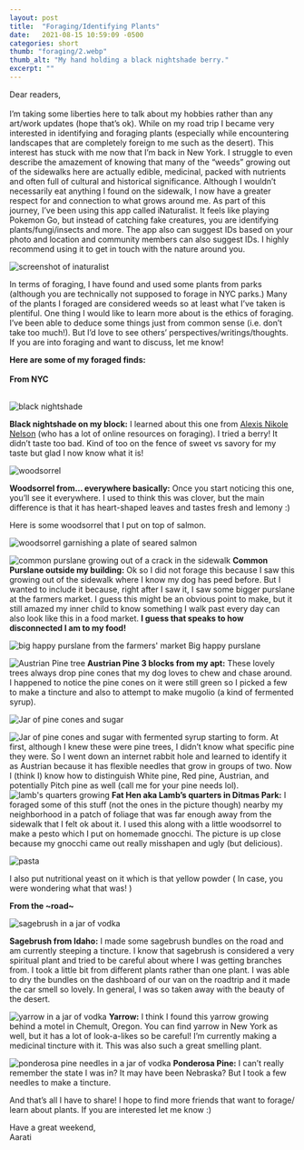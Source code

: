```yaml
---
layout: post
title:  "Foraging/Identifying Plants"
date:   2021-08-15 10:59:09 -0500
categories: short
thumb: "foraging/2.webp"
thumb_alt: "My hand holding a black nightshade berry."
excerpt: ""
---
```

Dear readers,<br><br>
I’m taking some liberties here to talk about my hobbies rather than any art/work updates (hope that’s ok). While on my road trip I became very interested in identifying and foraging plants (especially while encountering landscapes that are completely foreign to me such as the desert). This interest has stuck with me now that I’m back in New York. I struggle to even describe the amazement of knowing that many of the “weeds” growing out of the sidewalks here are actually edible, medicinal, packed with nutrients and often full of cultural and historical significance. Although I wouldn’t necessarily eat anything I found on the sidewalk, I now have a greater respect for and connection to what grows around me.
As part of this journey, I’ve been using this app called iNaturalist. It feels like playing Pokemon Go, but instead of catching fake creatures, you are identifying plants/fungi/insects and more. The app also can suggest IDs based on your photo and location and community members can also suggest IDs. I highly recommend using it to get in touch with the nature around you.


![screenshot of inaturalist](/fieldnotes/assets/images/foraging/1.webp)

In terms of foraging, I have found and used some plants from parks (although you are technically not supposed to forage in NYC parks.) Many of the plants I foraged are considered weeds so at least what I’ve taken is plentiful. One thing I would like to learn more about is the ethics of foraging. I’ve been able to deduce some things just from common sense (i.e. don’t take too much!). But I’d love to see others’ perspectives/writings/thoughts. If you are into foraging and want to discuss, let me know!

<strong>Here are some of my foraged finds:</strong>
<br><br><strong>From NYC</strong><br><br>

![black nightshade](/fieldnotes/assets/images/foraging/2.webp)

<strong>Black nightshade on my block:</strong> I learned about this one from [Alexis Nikole Nelson](https://www.nytimes.com/2021/07/30/dining/black-foragers-nature-alexis-nelson.html) (who has a lot of online resources on foraging). I tried a berry! It didn’t taste too bad. Kind of too on the fence of sweet vs savory for my taste but glad I now know what it is!

![woodsorrel](/fieldnotes/assets/images/foraging/3.webp)

<strong>Woodsorrel from… everywhere basically:</strong> Once you start noticing this one, you’ll see it everywhere. I used to think this was clover, but the main difference is that it has heart-shaped leaves and tastes fresh and lemony :)

Here is some woodsorrel that I put on top of salmon.

![woodsorrel garnishing a plate of seared salmon](/fieldnotes/assets/images/foraging/4.webp)

![common purslane growing out of a crack in the sidewalk](/fieldnotes/assets/images/foraging/5.webp)
<strong>Common Purslane outside my building:</strong> Ok so I did not forage this because I saw this growing out of the sidewalk where I know my dog has peed before. But I wanted to include it because, right after I saw it, I saw some bigger purslane at the farmers market. I guess this might be an obvious point to make, but it still amazed my inner child to know something I walk past every day can also look like this in a food market. <strong>I guess that speaks to how disconnected I am to my food!</strong>

![big happy purslane from the farmers' market](/fieldnotes/assets/images/foraging/6.webp)
Big happy purslane

![Austrian Pine tree](/fieldnotes/assets/images/foraging/7.webp)
<strong>Austrian Pine 3 blocks from my apt:</strong> These lovely trees always drop pine cones that my dog loves to chew and chase around. I happened to notice the pine cones on it were still green so I picked a few to make a tincture and also to attempt to make mugolio (a kind of fermented syrup).

![Jar of pine cones and sugar](/fieldnotes/assets/images/foraging/8.webp)

![Jar of pine cones and sugar with fermented syrup starting to form.](/fieldnotes/assets/images/foraging/9.webp)
At first, although I knew these were pine trees, I didn’t know what specific pine they were. So I went down an internet rabbit hole and learned to identify it as Austrian because it has flexible needles that grow in groups of two. Now I (think I) know how to distinguish White pine, Red pine, Austrian, and potentially Pitch pine as well (call me for your pine needs lol).
![lamb's quarters growing](/fieldnotes/assets/images/foraging/10.webp)
<strong>Fat Hen aka Lamb’s quarters in Ditmas Park:</strong> I foraged some of this stuff (not the ones in the picture though) nearby my neighborhood in a patch of foliage that was far enough away from the sidewalk that I felt ok about it. I used this along with a little woodsorrel to make a pesto which I put on homemade gnocchi. The picture is up close because my gnocchi came out really misshapen and ugly (but delicious).

![pasta](/fieldnotes/assets/images/foraging/11.webp)

I also put nutritional yeast on it which is that yellow powder ( In case, you were wondering what that was! )

<strong>From the ~road~</strong>

![sagebrush in a jar of vodka](/fieldnotes/assets/images/foraging/12.webp)

<strong>Sagebrush from Idaho:</strong> I made some sagebrush bundles on the road and am currently steeping a tincture. I know that sagebrush is considered a very spiritual plant and tried to be careful about where I was getting branches from. I took a little bit from different plants rather than one plant. I was able to dry the bundles on the dashboard of our van on the roadtrip and it made the car smell so lovely. In general, I was so taken away with the beauty of the desert.

![yarrow in a jar of vodka](/fieldnotes/assets/images/foraging/13.webp)
<strong>Yarrow:</strong> I think I found this yarrow growing behind a motel in Chemult, Oregon. You can find yarrow in New York as well, but it has a lot of look-a-likes so be careful! I’m currently making a medicinal tincture with it. This was also such a great smelling plant.

![ponderosa pine needles in a jar of vodka](/fieldnotes/assets/images/foraging/14.webp)
<strong>Ponderosa Pine:</strong> I can’t really remember the state I was in? It may have been Nebraska? But I took a few needles to make a tincture.

And that’s all I have to share! I hope to find more friends that want to forage/ learn about plants. If you are interested let me know :)

Have a great weekend,<br>
Aarati
